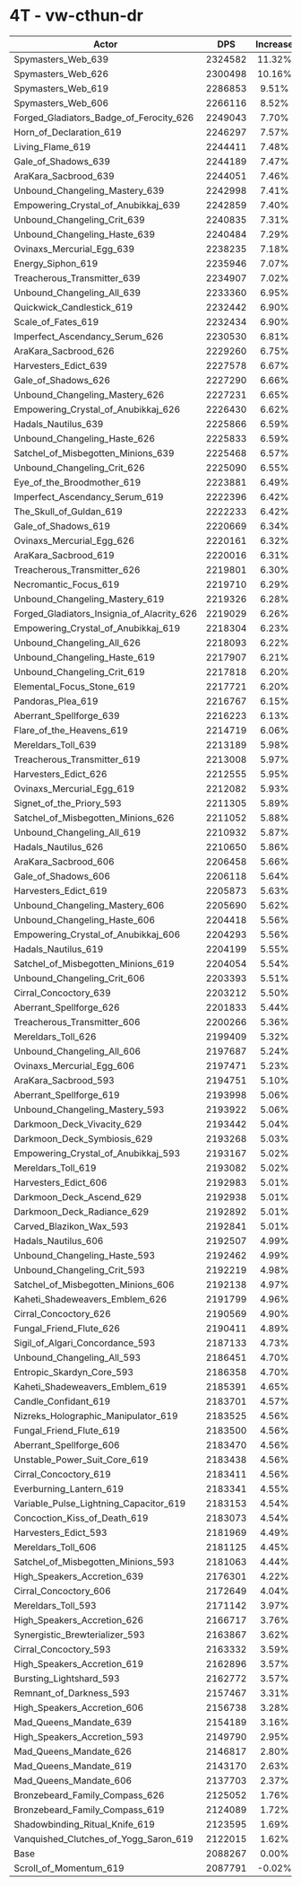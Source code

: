 # 4T - vw-cthun-dr
| Actor | DPS | Increase |
|---|:---:|:---:|
|Spymasters_Web_639|2324582|11.32%|
|Spymasters_Web_626|2300498|10.16%|
|Spymasters_Web_619|2286853|9.51%|
|Spymasters_Web_606|2266116|8.52%|
|Forged_Gladiators_Badge_of_Ferocity_626|2249043|7.70%|
|Horn_of_Declaration_619|2246297|7.57%|
|Living_Flame_619|2244411|7.48%|
|Gale_of_Shadows_639|2244189|7.47%|
|AraKara_Sacbrood_639|2244051|7.46%|
|Unbound_Changeling_Mastery_639|2242998|7.41%|
|Empowering_Crystal_of_Anubikkaj_639|2242859|7.40%|
|Unbound_Changeling_Crit_639|2240835|7.31%|
|Unbound_Changeling_Haste_639|2240484|7.29%|
|Ovinaxs_Mercurial_Egg_639|2238235|7.18%|
|Energy_Siphon_619|2235946|7.07%|
|Treacherous_Transmitter_639|2234907|7.02%|
|Unbound_Changeling_All_639|2233360|6.95%|
|Quickwick_Candlestick_619|2232442|6.90%|
|Scale_of_Fates_619|2232434|6.90%|
|Imperfect_Ascendancy_Serum_626|2230530|6.81%|
|AraKara_Sacbrood_626|2229260|6.75%|
|Harvesters_Edict_639|2227578|6.67%|
|Gale_of_Shadows_626|2227290|6.66%|
|Unbound_Changeling_Mastery_626|2227231|6.65%|
|Empowering_Crystal_of_Anubikkaj_626|2226430|6.62%|
|Hadals_Nautilus_639|2225866|6.59%|
|Unbound_Changeling_Haste_626|2225833|6.59%|
|Satchel_of_Misbegotten_Minions_639|2225468|6.57%|
|Unbound_Changeling_Crit_626|2225090|6.55%|
|Eye_of_the_Broodmother_619|2223881|6.49%|
|Imperfect_Ascendancy_Serum_619|2222396|6.42%|
|The_Skull_of_Guldan_619|2222233|6.42%|
|Gale_of_Shadows_619|2220669|6.34%|
|Ovinaxs_Mercurial_Egg_626|2220161|6.32%|
|AraKara_Sacbrood_619|2220016|6.31%|
|Treacherous_Transmitter_626|2219801|6.30%|
|Necromantic_Focus_619|2219710|6.29%|
|Unbound_Changeling_Mastery_619|2219326|6.28%|
|Forged_Gladiators_Insignia_of_Alacrity_626|2219029|6.26%|
|Empowering_Crystal_of_Anubikkaj_619|2218304|6.23%|
|Unbound_Changeling_All_626|2218093|6.22%|
|Unbound_Changeling_Haste_619|2217907|6.21%|
|Unbound_Changeling_Crit_619|2217818|6.20%|
|Elemental_Focus_Stone_619|2217721|6.20%|
|Pandoras_Plea_619|2216767|6.15%|
|Aberrant_Spellforge_639|2216223|6.13%|
|Flare_of_the_Heavens_619|2214719|6.06%|
|Mereldars_Toll_639|2213189|5.98%|
|Treacherous_Transmitter_619|2213008|5.97%|
|Harvesters_Edict_626|2212555|5.95%|
|Ovinaxs_Mercurial_Egg_619|2212082|5.93%|
|Signet_of_the_Priory_593|2211305|5.89%|
|Satchel_of_Misbegotten_Minions_626|2211052|5.88%|
|Unbound_Changeling_All_619|2210932|5.87%|
|Hadals_Nautilus_626|2210650|5.86%|
|AraKara_Sacbrood_606|2206458|5.66%|
|Gale_of_Shadows_606|2206118|5.64%|
|Harvesters_Edict_619|2205873|5.63%|
|Unbound_Changeling_Mastery_606|2205690|5.62%|
|Unbound_Changeling_Haste_606|2204418|5.56%|
|Empowering_Crystal_of_Anubikkaj_606|2204293|5.56%|
|Hadals_Nautilus_619|2204199|5.55%|
|Satchel_of_Misbegotten_Minions_619|2204054|5.54%|
|Unbound_Changeling_Crit_606|2203393|5.51%|
|Cirral_Concoctory_639|2203212|5.50%|
|Aberrant_Spellforge_626|2201833|5.44%|
|Treacherous_Transmitter_606|2200266|5.36%|
|Mereldars_Toll_626|2199409|5.32%|
|Unbound_Changeling_All_606|2197687|5.24%|
|Ovinaxs_Mercurial_Egg_606|2197471|5.23%|
|AraKara_Sacbrood_593|2194751|5.10%|
|Aberrant_Spellforge_619|2193998|5.06%|
|Unbound_Changeling_Mastery_593|2193922|5.06%|
|Darkmoon_Deck_Vivacity_629|2193442|5.04%|
|Darkmoon_Deck_Symbiosis_629|2193268|5.03%|
|Empowering_Crystal_of_Anubikkaj_593|2193167|5.02%|
|Mereldars_Toll_619|2193082|5.02%|
|Harvesters_Edict_606|2192983|5.01%|
|Darkmoon_Deck_Ascend_629|2192938|5.01%|
|Darkmoon_Deck_Radiance_629|2192892|5.01%|
|Carved_Blazikon_Wax_593|2192841|5.01%|
|Hadals_Nautilus_606|2192507|4.99%|
|Unbound_Changeling_Haste_593|2192462|4.99%|
|Unbound_Changeling_Crit_593|2192219|4.98%|
|Satchel_of_Misbegotten_Minions_606|2192138|4.97%|
|Kaheti_Shadeweavers_Emblem_626|2191799|4.96%|
|Cirral_Concoctory_626|2190569|4.90%|
|Fungal_Friend_Flute_626|2190411|4.89%|
|Sigil_of_Algari_Concordance_593|2187133|4.73%|
|Unbound_Changeling_All_593|2186451|4.70%|
|Entropic_Skardyn_Core_593|2186358|4.70%|
|Kaheti_Shadeweavers_Emblem_619|2185391|4.65%|
|Candle_Confidant_619|2183701|4.57%|
|Nizreks_Holographic_Manipulator_619|2183525|4.56%|
|Fungal_Friend_Flute_619|2183500|4.56%|
|Aberrant_Spellforge_606|2183470|4.56%|
|Unstable_Power_Suit_Core_619|2183438|4.56%|
|Cirral_Concoctory_619|2183411|4.56%|
|Everburning_Lantern_619|2183341|4.55%|
|Variable_Pulse_Lightning_Capacitor_619|2183153|4.54%|
|Concoction_Kiss_of_Death_619|2183073|4.54%|
|Harvesters_Edict_593|2181969|4.49%|
|Mereldars_Toll_606|2181125|4.45%|
|Satchel_of_Misbegotten_Minions_593|2181063|4.44%|
|High_Speakers_Accretion_639|2176301|4.22%|
|Cirral_Concoctory_606|2172649|4.04%|
|Mereldars_Toll_593|2171142|3.97%|
|High_Speakers_Accretion_626|2166717|3.76%|
|Synergistic_Brewterializer_593|2163867|3.62%|
|Cirral_Concoctory_593|2163332|3.59%|
|High_Speakers_Accretion_619|2162896|3.57%|
|Bursting_Lightshard_593|2162772|3.57%|
|Remnant_of_Darkness_593|2157467|3.31%|
|High_Speakers_Accretion_606|2156738|3.28%|
|Mad_Queens_Mandate_639|2154189|3.16%|
|High_Speakers_Accretion_593|2149790|2.95%|
|Mad_Queens_Mandate_626|2146817|2.80%|
|Mad_Queens_Mandate_619|2143170|2.63%|
|Mad_Queens_Mandate_606|2137703|2.37%|
|Bronzebeard_Family_Compass_626|2125052|1.76%|
|Bronzebeard_Family_Compass_619|2124089|1.72%|
|Shadowbinding_Ritual_Knife_619|2123595|1.69%|
|Vanquished_Clutches_of_Yogg_Saron_619|2122015|1.62%|
|Base|2088267|0.00%|
|Scroll_of_Momentum_619|2087791|-0.02%|

